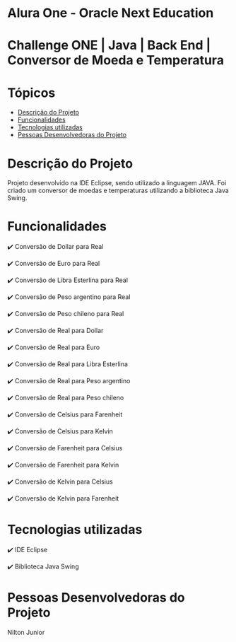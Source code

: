 # Alura One - Oracle Next Education 

# Challenge ONE | Java | Back End | Conversor de Moeda e Temperatura

# Tópicos

* [Descrição do Projeto](#descrição-do-projeto)
* [Funcionalidades](#funcionalidades)
* [Tecnologias utilizadas](#tecnologias-utilizadas)
* [Pessoas Desenvolvedoras do Projeto](#pessoas-desenvolvedoras)

# Descrição do Projeto
Projeto desenvolvido na IDE Eclipse, sendo utilizado a linguagem JAVA. Foi criado um conversor de moedas e temperaturas
utilizando a biblioteca Java Swing.

# Funcionalidades
✔️ Conversão de Dollar para Real

✔️ Conversão de Euro para Real

✔️ Conversão de Libra Esterlina para Real

✔️ Conversão de Peso argentino para Real

✔️ Conversão de Peso chileno para Real

✔️ Conversão de Real para Dollar

✔️ Conversão de Real para Euro

✔️ Conversão de Real para Libra Esterlina

✔️ Conversão de Real para Peso argentino

✔️ Conversão de Real para Peso chileno

✔️ Conversão de Celsius para Farenheit

✔️ Conversão de Celsius para Kelvin 

✔️ Conversão de Farenheit para Celsius

✔️ Conversão de Farenheit para Kelvin

✔️ Conversão de Kelvin para Celsius

✔️ Conversão de Kelvin para Farenheit

# Tecnologias utilizadas

✔️ IDE Eclipse

✔️ Biblioteca Java Swing
  
# Pessoas Desenvolvedoras do Projeto 
Nilton Junior


